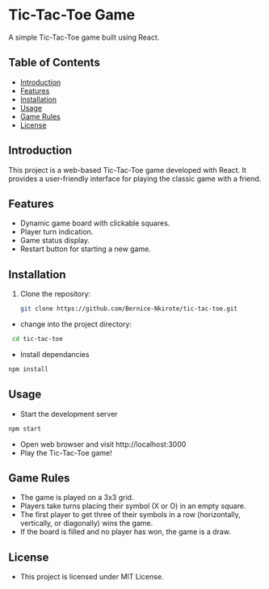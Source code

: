 # Tic-Tac-Toe Game

A simple Tic-Tac-Toe game built using React.

## Table of Contents

- [Introduction](#introduction)
- [Features](#features)
- [Installation](#installation)
- [Usage](#usage)
- [Game Rules](#game-rules)
- [License](#license)

## Introduction

This project is a web-based Tic-Tac-Toe game developed with React. It provides a user-friendly interface for playing the classic game with a friend.

## Features

- Dynamic game board with clickable squares.
- Player turn indication.
- Game status display.
- Restart button for starting a new game.

## Installation

1. Clone the repository:

   ```bash
   git clone https://github.com/Bernice-Nkirote/tic-tac-toe.git

- change into the project directory:
  
```bash
 cd tic-tac-toe
``` 
- Install dependancies
```bash
npm install
```

## Usage
- Start the development server
```bash
npm start
```
- Open web browser and visit http://localhost:3000
- Play the Tic-Tac-Toe game!

## Game Rules
- The game is played on a 3x3 grid.
- Players take turns placing their symbol (X or O) in an empty square.
- The first player to get three of their symbols in a row (horizontally, vertically, or diagonally) wins the game.
- If the board is filled and no player has won, the game is a draw.

## License 
- This project is licensed under MIT License.

